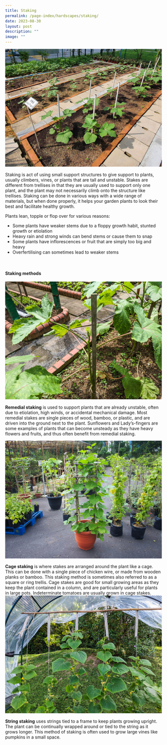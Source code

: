 ```yaml
---
title: Staking
permalink: /page-index/hardscapes/staking/
date: 2023-08-30
layout: post
description: ""
image: ""
---
```

<section>
	<img title="PVC pipes being used as stakes for Lady's-Finger plants. Photo by Jacqueline Chua." src="/images/Hardscapes/Staking_JacChua.jpg">
	<p>Staking is act of using small support structures to give support to plants, usually climbers, vines, or plants that are tall and unstable. Stakes are different from trellises in that they are usually used to support only one plant, and the plant may not necessarily climb onto the structure like trellises. Staking can be done in various ways with a wide range of materials, but when done properly, it helps your garden plants to look their best and facilitate healthy growth.</p>
	<p>Plants lean, topple or flop over for various reasons:</p>
	<ul>
		<li>Some plants have weaker stems due to a floppy growth habit, stunted growth or etiolation</li> 
		<li>Heavy rain and strong winds can bend stems or cause them to snap</li> 
		<li>Some plants have inflorescences or fruit that are simply too big and heavy</li> 
		<li>Overfertilising can sometimes lead to weaker stems</li> 
	</ul>
	<br>
</section>

<section>
	<h4>Staking methods</h4>
	<img title="A wooden plank being used as a remedial stake for a Lady's Finger plant. Photo by Jacqueline Chua." src="/images/Hardscapes/PXL_20230704_034628594.jpg">
	<p><b>Remedial staking</b> is used to support plants that are already unstable, often due to etiolation, high winds, or accidental mechanical damage. Most remedial stakes are single pieces of wood, bamboo, or plastic, and are driven into the ground next to the plant. Sunflowers and Lady’s-fingers are some examples of plants that can become unsteady as they have heavy flowers and fruits, and thus often benefit from remedial staking.</p>
	<img title="A cage stake in a large pot, supporting a single climbing plant. Photo by Jacqueline Chua." src="/images/Hardscapes/Trellis_JacChua.jpg">
	<p><b>Cage staking</b> is where stakes are arranged around the plant like a cage. This can be done with a single piece of chicken wire, or made from wooden planks or bamboo. This staking method is sometimes also referred to as a square or ring trellis. Cage stakes are good for small growing areas as they keep the plant contained in a column, and are particularly useful for plants in large pots. Indeterminate tomatoes are usually grown in cage stakes. 
	<img title="Cucurbit plants supported by string stakes. Photo by Jacqueline Chua." src="/images/Hardscapes/stringtrellis_jacquelinechua.jpg">
	</p>
	<p><b>String staking</b> uses strings tied to a frame to keep plants growing upright. The plant can be continually wrapped around or tied to the string as it grows longer. This method of staking is often used to grow large vines like pumpkins in a small space. 
	</p>
	<br>
</section>